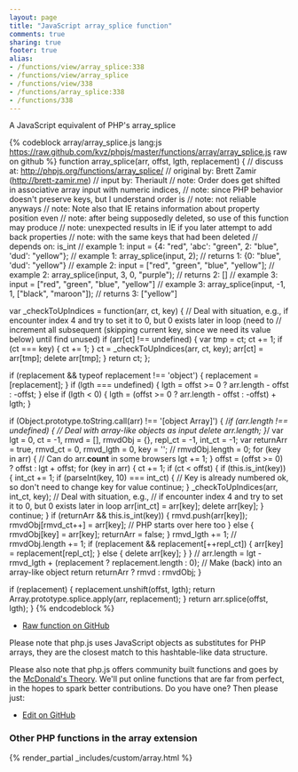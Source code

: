 ```yaml
---
layout: page
title: "JavaScript array_splice function"
comments: true
sharing: true
footer: true
alias:
- /functions/view/array_splice:338
- /functions/view/array_splice
- /functions/view/338
- /functions/array_splice:338
- /functions/338
---
```

<!-- Generated by Rakefile:build -->
A JavaScript equivalent of PHP's array_splice

{% codeblock array/array_splice.js lang:js https://raw.github.com/kvz/phpjs/master/functions/array/array_splice.js raw on github %}
function array_splice(arr, offst, lgth, replacement) {
  //  discuss at: http://phpjs.org/functions/array_splice/
  // original by: Brett Zamir (http://brett-zamir.me)
  //    input by: Theriault
  //        note: Order does get shifted in associative array input with numeric indices,
  //        note: since PHP behavior doesn't preserve keys, but I understand order is
  //        note: not reliable anyways
  //        note: Note also that IE retains information about property position even
  //        note: after being supposedly deleted, so use of this function may produce
  //        note: unexpected results in IE if you later attempt to add back properties
  //        note: with the same keys that had been deleted
  //  depends on: is_int
  //   example 1: input = {4: "red", 'abc': "green", 2: "blue", 'dud': "yellow"};
  //   example 1: array_splice(input, 2);
  //   returns 1: {0: "blue", 'dud': "yellow"}
  //   example 2: input = ["red", "green", "blue", "yellow"];
  //   example 2: array_splice(input, 3, 0, "purple");
  //   returns 2: []
  //   example 3: input = ["red", "green", "blue", "yellow"]
  //   example 3: array_splice(input, -1, 1, ["black", "maroon"]);
  //   returns 3: ["yellow"]

  var _checkToUpIndices = function(arr, ct, key) {
    // Deal with situation, e.g., if encounter index 4 and try to set it to 0, but 0 exists later in loop (need to
    // increment all subsequent (skipping current key, since we need its value below) until find unused)
    if (arr[ct] !== undefined) {
      var tmp = ct;
      ct += 1;
      if (ct === key) {
        ct += 1;
      }
      ct = _checkToUpIndices(arr, ct, key);
      arr[ct] = arr[tmp];
      delete arr[tmp];
    }
    return ct;
  };

  if (replacement && typeof replacement !== 'object') {
    replacement = [replacement];
  }
  if (lgth === undefined) {
    lgth = offst >= 0 ? arr.length - offst : -offst;
  } else if (lgth < 0) {
    lgth = (offst >= 0 ? arr.length - offst : -offst) + lgth;
  }

  if (Object.prototype.toString.call(arr) !== '[object Array]') {
    /*if (arr.length !== undefined) { // Deal with array-like objects as input
    delete arr.length;
    }*/
    var lgt = 0,
      ct = -1,
      rmvd = [],
      rmvdObj = {},
      repl_ct = -1,
      int_ct = -1;
    var returnArr = true,
      rmvd_ct = 0,
      rmvd_lgth = 0,
      key = '';
    // rmvdObj.length = 0;
    for (key in arr) { // Can do arr.__count__ in some browsers
      lgt += 1;
    }
    offst = (offst >= 0) ? offst : lgt + offst;
    for (key in arr) {
      ct += 1;
      if (ct < offst) {
        if (this.is_int(key)) {
          int_ct += 1;
          if (parseInt(key, 10) === int_ct) { // Key is already numbered ok, so don't need to change key for value
            continue;
          }
          _checkToUpIndices(arr, int_ct, key); // Deal with situation, e.g.,
          // if encounter index 4 and try to set it to 0, but 0 exists later in loop
          arr[int_ct] = arr[key];
          delete arr[key];
        }
        continue;
      }
      if (returnArr && this.is_int(key)) {
        rmvd.push(arr[key]);
        rmvdObj[rmvd_ct++] = arr[key]; // PHP starts over here too
      } else {
        rmvdObj[key] = arr[key];
        returnArr = false;
      }
      rmvd_lgth += 1;
      // rmvdObj.length += 1;
      if (replacement && replacement[++repl_ct]) {
        arr[key] = replacement[repl_ct];
      } else {
        delete arr[key];
      }
    }
    // arr.length = lgt - rmvd_lgth + (replacement ? replacement.length : 0); // Make (back) into an array-like object
    return returnArr ? rmvd : rmvdObj;
  }

  if (replacement) {
    replacement.unshift(offst, lgth);
    return Array.prototype.splice.apply(arr, replacement);
  }
  return arr.splice(offst, lgth);
}
{% endcodeblock %}

 - [Raw function on GitHub](https://github.com/kvz/phpjs/blob/master/functions/array/array_splice.js)

Please note that php.js uses JavaScript objects as substitutes for PHP arrays, they are 
the closest match to this hashtable-like data structure. 

Please also note that php.js offers community built functions and goes by the 
[McDonald's Theory](https://medium.com/what-i-learned-building/9216e1c9da7d). We'll put online 
functions that are far from perfect, in the hopes to spark better contributions. 
Do you have one? Then please just: 

 - [Edit on GitHub](https://github.com/kvz/phpjs/edit/master/functions/array/array_splice.js)


### Other PHP functions in the array extension
{% render_partial _includes/custom/array.html %}
